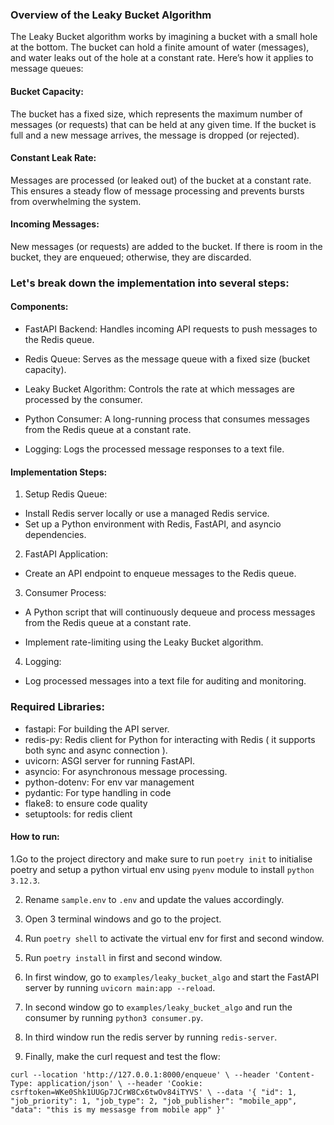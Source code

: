 ### Overview of the Leaky Bucket Algorithm
The Leaky Bucket algorithm works by imagining a bucket with a small hole at the bottom. The bucket can hold a finite amount of water (messages), and water leaks out of the hole at a constant rate. Here’s how it applies to message queues:

#### Bucket Capacity:
The bucket has a fixed size, which represents the maximum number of messages (or requests) that can be held at any given time. If the bucket is full and a new message arrives, the message is dropped (or rejected).

#### Constant Leak Rate:
Messages are processed (or leaked out) of the bucket at a constant rate. This ensures a steady flow of message processing and prevents bursts from overwhelming the system.

#### Incoming Messages:
New messages (or requests) are added to the bucket. If there is room in the bucket, they are enqueued; otherwise, they are discarded.

### Let's break down the implementation into several steps:

#### Components:
- FastAPI Backend: Handles incoming API requests to push messages to the Redis queue.

- Redis Queue: Serves as the message queue with a fixed size (bucket capacity).

- Leaky Bucket Algorithm: Controls the rate at which messages are processed by the consumer.

- Python Consumer: A long-running process that consumes messages from the Redis queue at a constant rate.

- Logging: Logs the processed message responses to a text file.


#### Implementation Steps:

1. Setup Redis Queue:

- Install Redis server locally or use a managed Redis service.
- Set up a Python environment with Redis, FastAPI, and asyncio dependencies.

2. FastAPI Application:

- Create an API endpoint to enqueue messages to the Redis queue.


3. Consumer Process:

- A Python script that will continuously dequeue and process messages from the Redis queue at a constant rate.

- Implement rate-limiting using the Leaky Bucket algorithm.

4. Logging:
- Log processed messages into a text file for auditing and monitoring.

### Required Libraries:

- fastapi: For building the API server.
- redis-py: Redis client for Python for interacting with Redis ( it supports both sync and async connection ).
- uvicorn: ASGI server for running FastAPI.
- asyncio: For asynchronous message processing.
- python-dotenv: For env var management
- pydantic: For type handling in code
- flake8: to ensure code quality
- setuptools: for redis client


#### How to run:
1.Go to the project directory and make sure to run `poetry init` to initialise poetry and setup a python virtual env using `pyenv` module to install `python 3.12.3`.

2. Rename `sample.env` to `.env` and update the values accordingly.

3. Open 3 terminal windows and go to the project.

4. Run `poetry shell` to activate the virtual env for first and second window.

5. Run `poetry install` in first and second window.

6. In first window, go to `examples/leaky_bucket_algo` and start the FastAPI server by running `uvicorn main:app --reload`.

7. In second window go to `examples/leaky_bucket_algo` and run the consumer by running `python3 consumer.py`.

8. In third window run the redis server by running `redis-server`.

9. Finally, make the curl request and test the flow: 

`curl --location 'http://127.0.0.1:8000/enqueue' \
--header 'Content-Type: application/json' \
--header 'Cookie: csrftoken=WKe0Shk1UUGp7JCrW8Cx6twOv84iTYVS' \
--data '{
        "id": 1,
    "job_priority": 1,
    "job_type": 2,
    "job_publisher": "mobile_app",
    "data": "this is my messasge from mobile app"
}'`
